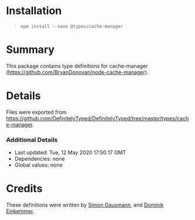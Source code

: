 # Installation
> `npm install --save @types/cache-manager`

# Summary
This package contains type definitions for cache-manager (https://github.com/BryanDonovan/node-cache-manager).

# Details
Files were exported from https://github.com/DefinitelyTyped/DefinitelyTyped/tree/master/types/cache-manager.

### Additional Details
 * Last updated: Tue, 12 May 2020 17:50:17 GMT
 * Dependencies: none
 * Global values: none

# Credits
These definitions were written by [Simon Gausmann](https://github.com/GausSim), and [Dominik Einkemmer](https://github.com/dominikeinkemmer).
